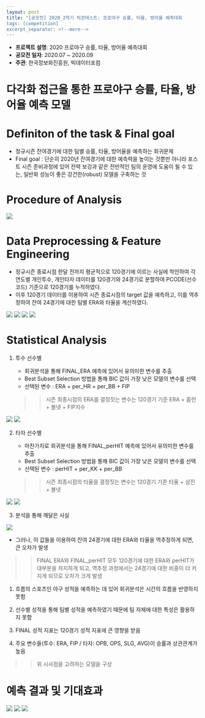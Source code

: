 ```yaml
---
layout: post
title: "[공모전] 2020_2학기 빅콘테스트: 프로야구 승률, 타율, 방어율 예측대회
tags: [competition]
excerpt_separator: <!--more-->
---
```


- **프로젝트 설명**: 2020 프로야구 승률, 타율, 방어율 예측대회
- **공모전 일자**: 2020.07 ~ 2020.09
- **주관**: 한국정보화진흥원, 빅데이터포럼

# 다각화 접근을 통한 프로야구 승률, 타율, 방어율 예측 모델

# Definiton of the task & Final goal

- 정규시즌 잔여경기에 대한 팀별 승률, 타율, 방어율을 예측하는 회귀문제
- Final goal : 단순히 2020년 잔여경기에 대한 예측력을 높이는 것뿐만 아니라 포스트 시즌 준비과정에 있어 전력 보강과 같은 전반적인 팀의 운영에 도움이 될 수 있는, 일반화 성능이 좋은 강건한(robust) 모델을 구축하는 것

# Procedure of Analysis

<img src="/assets/img/bigcon/1.png">

# Data Preprocessing & Feature Engineering

- 정규시즌 종료시점 한달 전까지 평균적으로 120경기에 이르는 사실에 착안하여 각 연도별 개인투수, 개인타자 데이터를 120경기와 24경기로 분할하여 PCODE(선수코드) 기준으로 120경기를 누적하였다.
- 이후 120경기 데이터를 이용하여 시즌 종료시점의 target 값을 예측하고, 이를 역추정하여 잔여 24경기에 대한 팀별 ERA와 타율을 계산하였다.

<img src="/assets/img/bigcon/2.png">
<img src="/assets/img/bigcon/3.png">
<img src="/assets/img/bigcon/4.png">
<img src="/assets/img/bigcon/5.png">
    
# Statistical Analysis

1. 투수 선수별
    - 회귀분석을 통해 FINAL_ERA 예측에 있어서 유의미한 변수를 추출
    - Best Subset Selection 방법을 통해 BIC 값이 가장 낮은 모델의 변수를 선택
    - 선택된 변수 : ERA + per_HR + per_BB + FIP
    
    >> 시즌 최종시점의 ERA를 결정짓는 변수는 120경기 기준 ERA + 홈런 + 볼넷 + FIP지수

<img src="/assets/img/bigcon/6.png">
<img src="/assets/img/bigcon/7.png">
        
2. 타자 선수별
    - 마찬가지로 회귀분석을 통해 FINAL_perHIT 예측에 있어서 유의미한 변수를 추출
    - Best Subset Selection 방법을 통해 BIC 값이 가장 낮은 모델의 변수를 선택
    - 선택된 변수 : perHIT + per_KK + per_BB
    
    >> 시즌 최종시점의 타율을 결정짓는 변수는 120경기 기준 타율 + 삼진 + 볼넷
    
<img src="/assets/img/bigcon/8.png">
<img src="/assets/img/bigcon/9.png">

3. 분석을 통해 깨달은 사실
     
<img src="/assets/img/bigcon/14.png">
   
   - 그러나, 이 값들을 이용하여 잔여 24경기에 대한 ERA와 타율을 역추정하게 되면, 큰 오차가 발생
   >> FINAL ERA와 FINAL_perHIT 모두 120경기에 대한 ERA와 perHIT가 대부분을 차지하게 되고, 역추정 과정에서는 24경기에 대한 비중이 더 커지게 되므로 오차가 크게 발생
   
   1. 흐름의 스포츠인 야구 성적을 예측하는 데 있어 회귀분석은 시간의 흐름을 반영하지 못함
   
   2. 선수별 성적을 통해 팀별 성적을 예측하였기 때문에 팀 자체에 대한 특성은 활용하지 못함

   3. FINAL 성적 지표는 120경기 성적 지표에 큰 영향을 받음
   
   4. 주요 변수들(투수: ERA, FIP / 타자: OPB, OPS, SLG, AVG)이 승률과 상관관계가 높음
   
   >> 위 시사점을 고려하는 모델을 구상

# 예측 결과 및 기대효과

<img src="/assets/img/bigcon/10.png">
<img src="/assets/img/bigcon/11.png">
<img src="/assets/img/bigcon/12.png">
